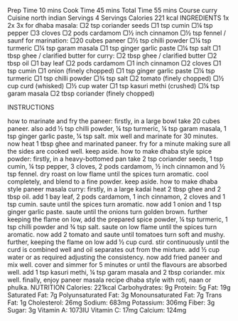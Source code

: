 Prep Time
10 mins
Cook Time
45 mins
Total Time
55 mins
Course
curry
Cuisine
north indian
Servings
4 Servings
Calories
221 kcal
INGREDIENTS 
1x
2x
3x
for dhaba masala:
▢2 tsp coriander seeds
▢1 tsp cumin
▢¼ tsp pepper
▢3 cloves
▢2 pods cardamom
▢½ inch cinnamon
▢½ tsp fennel / saunf
for marination:
▢20 cubes paneer
▢½ tsp chilli powder
▢¼ tsp turmeric
▢¼ tsp garam masala
▢1 tsp ginger garlic paste
▢¼ tsp salt
▢1 tbsp ghee / clarified butter
for curry:
▢2 tbsp ghee / clarified butter
▢2 tbsp oil
▢1 bay leaf
▢2 pods cardamom
▢1 inch cinnamon
▢2 cloves
▢1 tsp cumin
▢1 onion (finely chopped)
▢1 tsp ginger garlic paste
▢¼ tsp turmeric
▢1 tsp chilli powder
▢¾ tsp salt
▢2 tomato (finely chopped)
▢½ cup curd (whisked)
▢½ cup water
▢1 tsp kasuri methi (crushed)
▢¼ tsp garam masala
▢2 tbsp coriander (finely chopped)





INSTRUCTIONS
 
how to marinate and fry the paneer:
firstly, in a large bowl take 20 cubes paneer.
also add ½ tsp chilli powder, ¼ tsp turmeric, ¼ tsp garam masala, 1 tsp ginger garlic paste, ¼ tsp salt.
mix well and marinate for 30 minutes.
now heat 1 tbsp ghee and marinated paneer.
fry for a minute making sure all the sides are cooked well. keep aside.
how to make dhaba style spice powder:
firstly, in a heavy-bottomed pan take 2 tsp coriander seeds, 1 tsp cumin, ¼ tsp pepper, 3 cloves, 2 pods cardamom, ½ inch cinnamon and ½ tsp fennel.
dry roast on low flame until the spices turn aromatic.
cool completely, and blend to a fine powder. keep aside.
how to make dhaba style paneer masala curry:
firstly, in a large kadai heat 2 tbsp ghee and 2 tbsp oil.
add 1 bay leaf, 2 pods cardamom, 1 inch cinnamon, 2 cloves and 1 tsp cumin.
saute until the spices turn aromatic.
now add 1 onion and 1 tsp ginger garlic paste. saute until the onions turn golden brown.
further keeping the flame on low, add the prepared spice powder, ¼ tsp turmeric, 1 tsp chilli powder and ¾ tsp salt.
saute on low flame until the spices turn aromatic.
now add 2 tomato and saute until tomatoes turn soft and mushy.
further, keeping the flame on low add ½ cup curd.
stir continuously until the curd is combined well and oil separates out from the mixture.
add ½ cup water or as required adjusting the consistency.
now add fried paneer and mix well.
cover and simmer for 5 minutes or until the flavours are absorbed well.
add 1 tsp kasuri methi, ¼ tsp garam masala and 2 tbsp coriander. mix well.
finally, enjoy paneer masala recipe dhaba style with roti, naan or phulka.
NUTRITION
Calories: 221kcal
Carbohydrates: 9g
Protein: 5g
Fat: 19g
Saturated Fat: 7g
Polyunsaturated Fat: 3g
Monounsaturated Fat: 7g
Trans Fat: 1g
Cholesterol: 26mg
Sodium: 683mg
Potassium: 306mg
Fiber: 3g
Sugar: 3g
Vitamin A: 1073IU
Vitamin C: 17mg
Calcium: 124mg